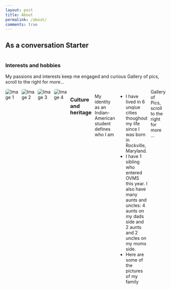 ```yaml
---
layout: post
title: About
permalink: /about/
comments: true
---
```


## As a conversation Starter


<style>
    /* Style looks pretty compact, 
       - grid-container and grid-item are referenced the code 
    */
    .grid-container {
        display: grid;
        grid-template-columns: repeat(auto-fill, minmax(150px, 1fr)); /* Dynamic columns */
        gap: 10px;
    }
    .grid-item {
        text-align: center;
    }
    .grid-item img {
        width: 100%;
        height: 100px; /* Fixed height for uniformity */
        object-fit: contain; /* Ensure the image fits within the fixed height */
    }
    .grid-item p {
        margin: 5px 0; /* Add some margin for spacing */
    }

    .image-gallery {
        display: flex;
        flex-wrap: nowrap;
        overflow-x: auto;
        gap: 10px;
        }

    .image-gallery img {
        max-height: 150px;
        object-fit: cover;
        border-radius: 5px;
    }
</style>

<!-- This grid_container class is used by CSS styling and the id is used by JavaScript connection -->
<div class="grid-container" id="grid_container">
    <!-- content will be added here by JavaScript -->
</div>

<script>
    // 1. Make a connection to the HTML container defined in the HTML div
    var container = document.getElementById("grid_container"); // This container connects to the HTML div

    // 2. Define a JavaScript object for our http source and our data rows for the Living in the World grid
    var http_source = "https://upload.wikimedia.org/wikipedia/commons/";

    // 3a. Consider how to update style count for size of container
    // The grid-template-columns has been defined as dynamic with auto-fill and minmax

    // 3b. Build grid items inside of our container for each row of data
    for (const location of living_in_the_world) {
        // Create a "div" with "class grid-item" for each row
        var gridItem = document.createElement("div");
        gridItem.className = "grid-item";  // This class name connects the gridItem to the CSS style elements
        // Add "img" HTML tag for the flag
        var img = document.createElement("img");
        img.src = http_source + location.flag; // concatenate the source and flag
        img.alt = location.flag + " Flag"; // add alt text for accessibility

        // Add "p" HTML tag for the description
        var description = document.createElement("p");
        description.textContent = location.description; // extract the description

        // Add "p" HTML tag for the greeting
        var greeting = document.createElement("p");
        greeting.textContent = location.greeting;  // extract the greeting

        // Append img and p HTML tags to the grid item DIV
        gridItem.appendChild(img);
        gridItem.appendChild(description);
        gridItem.appendChild(greeting);

        // Append the grid item DIV to the container DIV
        container.appendChild(gridItem);
    }
</script>

### Interests and hobbies

My passions and interests keep me engaged and curious
<comment>
Gallery of pics, scroll to the right for more...
</comment>
<div class="image-gallery">
  <img src="{{site.baseurl}}/images/about/20250119_154433.jpg" alt="Image 1">
  <img src="{{site.baseurl}}/images/about/Night @ the museum Photo 1- Aryan Shrimali.jpg" alt="Image 2">
  <img src="{{site.baseurl}}/images/about/20230302_204336.jpg" alt="Image 3">
  <img src="{{site.baseurl}}/images/about/20240906_192706 (1).jpg" alt="Image 4">

### Culture and heritage

My identity as an Indian-American student defines who I am 

- I have lived in 6 unqiue cities thoughout my life since I was born in Rockville, Maryland. 
- I have 1 sibling who entered OVMS this year. I also have many aunts and uncles: 4 aunts on my dads side and 2 aunts and 2 uncles on my moms side. 
- Here are some of the pictures of my family

<comment>
Gallery of Pics, scroll to the right for more ...
</comment>
<div class="image-gallery">
  <img src="{{site.baseurl}}/images/about/IMG-20250702-WA0025.jpg" alt="Image 1">
  <img src="{{site.baseurl}}/images/about/IMG-20250717-WA0061.jpg" alt="Image 2">
  <img src="{{site.baseurl}}/images/about/IMG-20250302-WA0060.jpg" alt="Image 3">
  <img src="{{site.baseurl}}/images/about/IMG-20250302-WA0084.jpg" alt="Image 4">
</div>
